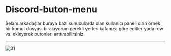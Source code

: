 # Discord-buton-menu

Selam arkadaşlar buraya bazı sunucularda olan kullanıcı paneli olan örnek bir komut dosyası bırakıyorum gerekli yerleri kafanıza göre editler yada row vs. ekleyerek butonları arttırabilirsiniz

 <hr>

<img src="https://cdn.discordapp.com/attachments/821412206498283640/892902122058809365/68747470733a2f2f63646e2e646973636f72646170702e636f6d2f6174746163686d656e74732f3838323631383838353838.png" alt="31" />

